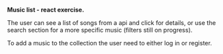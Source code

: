 <strong>Music list - react exercise.</strong>
<p>The user can see a list of songs from a api and click for details, or use the search section for a more specific music (filters still on progress).</p>
<p>To add a music to the collection the user need to either log in or register.</p> 
